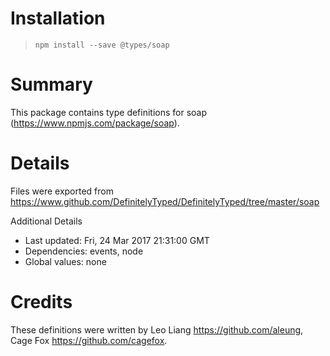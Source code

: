 # Installation
> `npm install --save @types/soap`

# Summary
This package contains type definitions for soap (https://www.npmjs.com/package/soap).

# Details
Files were exported from https://www.github.com/DefinitelyTyped/DefinitelyTyped/tree/master/soap

Additional Details
 * Last updated: Fri, 24 Mar 2017 21:31:00 GMT
 * Dependencies: events, node
 * Global values: none

# Credits
These definitions were written by Leo Liang <https://github.com/aleung>, Cage Fox <https://github.com/cagefox>.
